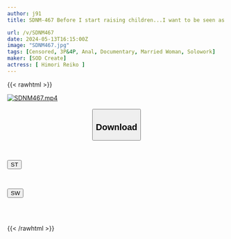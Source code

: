 ```yaml
---
author: j91
title: SDNM-467 Before I start raising children...I want to be seen as a woman and shine, even if just for a moment. Reiko Himori 28 years old Chapter 4 My true feelings that I can never tell my indifferent husband ``I want you to open the door to another dimension'' A pregnant wife's plea for anal development sex

url: /v/SDNM467
date: 2024-05-13T16:15:00Z
image: "SDNM467.jpg"
tags: [Censored, 3P&4P, Anal, Documentary, Married Woman, Solowork]
maker: [SOD Create]
actress: [ Himori Reiko ]
---
```



{{< rawhtml >}}

<div class="video" data-videoid="BJPwOGzRGQUy0zY">
    <a href="javascript:;">
        <img src="/v/SDNM467/SDNM467.jpg" width="WIDTH" height="HEIGHT" alt="SDNM467.mp4" loading="lazy">
    </a>
</div>

<script type="text/javascript" src="https://j91.asia/asset/on-demand-st.js"></script>

<br>
  <link rel="stylesheet" href="https://j91.asia/asset/bs5.css">
  
  <center>
  <button class="btn btn-primary" type="button" data-bs-toggle="collapse" data-bs-target=".multi-collapse" aria-expanded="false" aria-controls="multiCollapseExample1 multiCollapseExample2"><h2>Download</h2></button></center>
</p>
<div class="row">
  <div class="col">
    <div class="collapse multi-collapse" id="multiCollapseExample1">
      <div class="card card-body">
	      	      <br>
<div class="buttons">  
<p><a href="/v/SDNM467/st.html" target="_blank"><button class="btn-hover color-3"><i class="fa fa-download"></i> ST</button></a></p></div>
    </div>
  </div>
</div>
  <div class="col">
    <div class="collapse multi-collapse" id="multiCollapseExample2">
      <div class="card card-body">
	      <br>
<div class="buttons">
<p><a href="/v/SDNM467/sw.html" target="_blank"><button class="btn-hover color-2"><i class="fa fa-download"></i> SW</button></a></p></div>
<br><br>
      </div>
    </div>
  </div>
</div>

{{< /rawhtml >}}